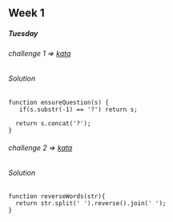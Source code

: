 ## Week 1

##### Tuesday

###### challenge 1 => [kata](https://www.codewars.com/kata/5866fc43395d9138a7000006 "Kata")

###### Solution

```
function ensureQuestion(s) {
   if(s.substr(-1) == '?') return s;

  return s.concat('?');
}
```

###### challenge 2 => [kata](https://www.codewars.com/kata/51c8991dee245d7ddf00000e "Kata")

###### Solution

```
function reverseWords(str){
  return str.split(' ').reverse().join(' ');
}
```
